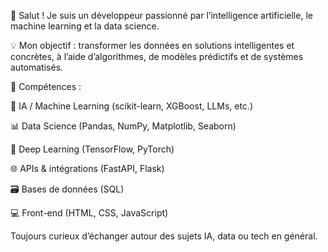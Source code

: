 👋 Salut ! Je suis un développeur passionné par l’intelligence artificielle, le machine learning et la data science.

💡 Mon objectif : transformer les données en solutions intelligentes et concrètes, à l’aide d’algorithmes, de modèles prédictifs et de systèmes automatisés.

🔧 Compétences :

🧠 IA / Machine Learning (scikit-learn, XGBoost, LLMs, etc.)

📊 Data Science (Pandas, NumPy, Matplotlib, Seaborn)

🤖 Deep Learning (TensorFlow, PyTorch)

🌐 APIs & intégrations (FastAPI, Flask)

🗃️ Bases de données (SQL)

💻 Front-end (HTML, CSS, JavaScript)

Toujours curieux d’échanger autour des sujets IA, data ou tech en général.
